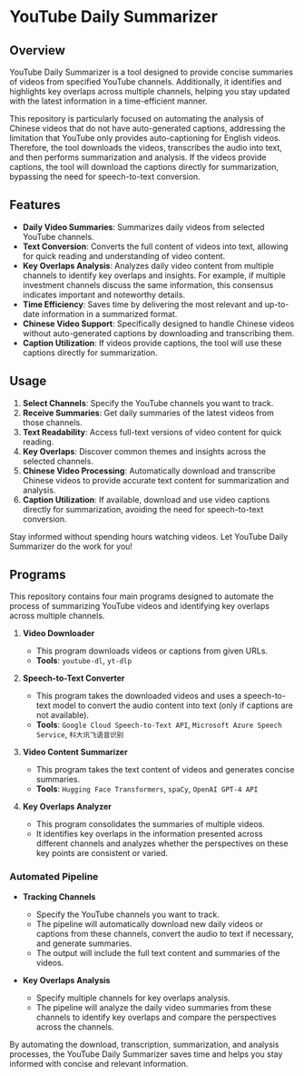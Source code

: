 # YouTube Daily Summarizer

## Overview

YouTube Daily Summarizer is a tool designed to provide concise summaries of videos from specified YouTube channels. Additionally, it identifies and highlights key overlaps across multiple channels, helping you stay updated with the latest information in a time-efficient manner. 

This repository is particularly focused on automating the analysis of Chinese videos that do not have auto-generated captions, addressing the limitation that YouTube only provides auto-captioning for English videos. Therefore, the tool downloads the videos, transcribes the audio into text, and then performs summarization and analysis. If the videos provide captions, the tool will download the captions directly for summarization, bypassing the need for speech-to-text conversion.

## Features

- **Daily Video Summaries**: Summarizes daily videos from selected YouTube channels.
- **Text Conversion**: Converts the full content of videos into text, allowing for quick reading and understanding of video content.
- **Key Overlaps Analysis**: Analyzes daily video content from multiple channels to identify key overlaps and insights. For example, if multiple investment channels discuss the same information, this consensus indicates important and noteworthy details.
- **Time Efficiency**: Saves time by delivering the most relevant and up-to-date information in a summarized format.
- **Chinese Video Support**: Specifically designed to handle Chinese videos without auto-generated captions by downloading and transcribing them.
- **Caption Utilization**: If videos provide captions, the tool will use these captions directly for summarization.

## Usage

1. **Select Channels**: Specify the YouTube channels you want to track.
2. **Receive Summaries**: Get daily summaries of the latest videos from those channels.
3. **Text Readability**: Access full-text versions of video content for quick reading.
4. **Key Overlaps**: Discover common themes and insights across the selected channels.
5. **Chinese Video Processing**: Automatically download and transcribe Chinese videos to provide accurate text content for summarization and analysis.
6. **Caption Utilization**: If available, download and use video captions directly for summarization, avoiding the need for speech-to-text conversion.

Stay informed without spending hours watching videos. Let YouTube Daily Summarizer do the work for you!

## Programs

This repository contains four main programs designed to automate the process of summarizing YouTube videos and identifying key overlaps across multiple channels.

1. **Video Downloader**
   - This program downloads videos or captions from given URLs.
   - **Tools**: `youtube-dl`, `yt-dlp`

2. **Speech-to-Text Converter**
   - This program takes the downloaded videos and uses a speech-to-text model to convert the audio content into text (only if captions are not available).
   - **Tools**: `Google Cloud Speech-to-Text API`, `Microsoft Azure Speech Service`, `科大讯飞语音识别`

3. **Video Content Summarizer**
   - This program takes the text content of videos and generates concise summaries.
   - **Tools**: `Hugging Face Transformers`, `spaCy`, `OpenAI GPT-4 API`

4. **Key Overlaps Analyzer**
   - This program consolidates the summaries of multiple videos.
   - It identifies key overlaps in the information presented across different channels and analyzes whether the perspectives on these key points are consistent or varied.

### Automated Pipeline

- **Tracking Channels**
  - Specify the YouTube channels you want to track.
  - The pipeline will automatically download new daily videos or captions from these channels, convert the audio to text if necessary, and generate summaries.
  - The output will include the full text content and summaries of the videos.

- **Key Overlaps Analysis**
  - Specify multiple channels for key overlaps analysis.
  - The pipeline will analyze the daily video summaries from these channels to identify key overlaps and compare the perspectives across the channels.

By automating the download, transcription, summarization, and analysis processes, the YouTube Daily Summarizer saves time and helps you stay informed with concise and relevant information.
